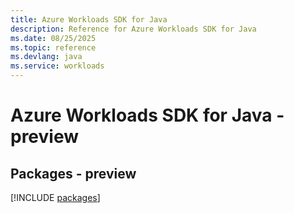 ```yaml
---
title: Azure Workloads SDK for Java
description: Reference for Azure Workloads SDK for Java
ms.date: 08/25/2025
ms.topic: reference
ms.devlang: java
ms.service: workloads
---
```

# Azure Workloads SDK for Java - preview
## Packages - preview
[!INCLUDE [packages](workloads-index.md)]